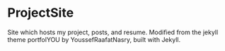 # ProjectSite
Site which hosts my project, posts, and resume. Modified from the jekyll theme portfolYOU by YoussefRaafatNasry, built with Jekyll.
